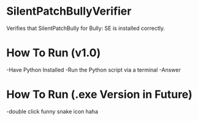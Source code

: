 # SilentPatchBullyVerifier
Verifies that SilentPatchBully for Bully: SE is installed correctly.

# How To Run (v1.0)
-Have Python Installed
-Run the Python script via a terminal
-Answer

# How To Run (.exe Version in Future)
-double click funny snake icon haha
